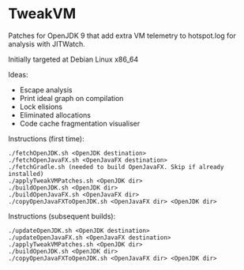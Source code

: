 TweakVM
=======

Patches for OpenJDK 9 that add extra VM telemetry to hotspot.log for analysis with JITWatch.

Initially targeted at Debian Linux x86_64

Ideas:

* Escape analysis
* Print ideal graph on compilation
* Lock elisions
* Eliminated allocations
* Code cache fragmentation visualiser

Instructions (first time):
```shell
./fetchOpenJDK.sh <OpenJDK destination>
./fetchOpenJavaFX.sh <OpenJavaFX destination>
./fetchGradle.sh (needed to build OpenJavaFX. Skip if already installed)
./applyTweakVMPatches.sh <OpenJDK dir>
./buildOpenJDK.sh <OpenJDK dir>
./buildOpenJavaFX.sh <OpenJavaFX dir>
./copyOpenJavaFXToOpenJDK.sh <OpenJavaFX dir> <OpenJDK dir>
```

Instructions (subsequent builds):
```shell
./updateOpenJDK.sh <OpenJDK destination>
./updateOpenJavaFX.sh <OpenJavaFX destination>
./applyTweakVMPatches.sh <OpenJDK dir>
./buildOpenJDK.sh <OpenJDK dir>
./copyOpenJavaFXToOpenJDK.sh <OpenJavaFX dir> <OpenJDK dir>
```
